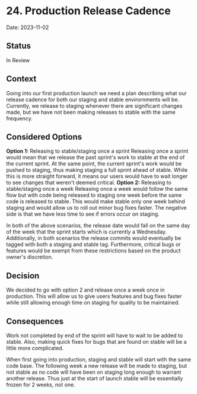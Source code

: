 # 24. Production Release Cadence

Date: 2023-11-02

## Status

In Review

## Context

Going into our first production launch we need a plan describing what our release cadence for both our staging and stable envirornments will be. Currently, we release to staging whenever there are significant changes made, but we have not been making releases to stable with the same frequency.

## Considered Options

**Option 1:** Releasing to stable/staging once a sprint
Releasing once a sprint would mean that we release the past sprint's work to stable at the end of the current sprint. At the same point, the current sprint's work would be pushed to staging, thus making staging a full sprint ahead of stable. While this is more straight forward, it means our users would have to wait longer to see changes that weren't deemed critical.
**Option 2:** Releasing to stable/staging once a week
Releasing once a week would follow the same flow but with code being released to staging one week before the same code is released to stable. This would make stable only one week behind staging and would allow us to roll out minor bug fixes faster. The negative side is that we have less time to see if errors occur on staging.

In both of the above scenarios, the release date would fall on the same day of the week that the sprint starts which is currently a Wednesday. Additionally, in both scenarios the release commits would eventually be tagged with both a staging and stable tag. Furthermore, critical bugs or features would be exempt from these restrictions based on the product owner's discretion.

## Decision

We decided to go with option 2 and release once a week once in production. This will allow us to give users features and bug fixes faster while still allowing enough time on staging for quality to be maintained.

## Consequences

Work not completed by end of the sprint will have to wait to be added to stable. Also, making quick fixes for bugs that are found on stable will be a little more complicated.

When first going into production, staging and stable will start with the same code base. The following week a new release will be made to staging, but not stable as no code will have been on staging long enough to warrant another release. Thus just at the start of launch stable will be essentially frozen for 2 weeks, not one.
